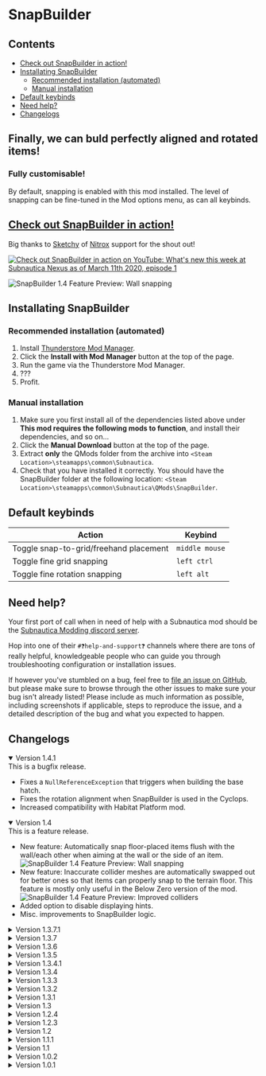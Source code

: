 # SnapBuilder <!-- omit in toc -->

## Contents <!-- omit in toc -->
- [Check out SnapBuilder in action!](#check-out-snapbuilder-in-action)
- [Installating SnapBuilder](#installating-snapbuilder)
  - [Recommended installation (automated)](#recommended-installation-automated)
  - [Manual installation](#manual-installation)
- [Default keybinds](#default-keybinds)
- [Need help?](#need-help)
- [Changelogs](#changelogs)

## Finally, we can buld perfectly aligned and rotated items! <!-- omit in toc -->

### Fully customisable! <!-- omit in toc -->

By default, snapping is enabled with this mod installed. The level of snapping can be fine-tuned in the Mod options menu, as can all keybinds.

## [Check out SnapBuilder in action!](https://youtu.be/xolRjATSr94?t=80)
Big thanks to [Sketchy](https://www.youtube.com/channel/UCDz6lJ5Ba3S_FsI0hpoUMXg) of [Nitrox](https://nitrox.rux.gg) support for the shout out!

[![Check out SnapBuilder in action on YouTube: What's new this week at Subnautica Nexus as of March 11th 2020, episode 1](https://imgur.com/80gYa9a.gif)](https://youtu.be/xolRjATSr94?t=80)

![SnapBuilder 1.4 Feature Preview: Wall snapping](https://imgur.com/Opg6CEE.gif)

## Installating SnapBuilder

### Recommended installation (automated)
1. Install [Thunderstore Mod Manager](https://www.overwolf.com/app/Thunderstore-Thunderstore_Mod_Manager).
2. Click the **Install with Mod Manager** button at the top of the page.
3. Run the game via the Thunderstore Mod Manager.
4. ???
5. Profit.

### Manual installation
1. Make sure you first install all of the dependencies listed above under **This mod requires the following mods to function**, and install their dependencies, and so on...
2. Click the **Manual Download** button at the top of the page.
3. Extract **only** the QMods folder from the archive into `<Steam Location>\steamapps\common\Subnautica`.
4. Check that you have installed it correctly. You should have the SnapBuilder folder at the following location: `<Steam Location>\steamapps\common\Subnautica\QMods\SnapBuilder`.

## Default keybinds
| Action                                 | Keybind        |
| -------------------------------------- | -------------- |
| Toggle snap-to-grid/freehand placement | `middle mouse` |
| Toggle fine grid snapping              | `left ctrl`    |
| Toggle fine rotation snapping          | `left alt`     |

## Need help?
Your first port of call when in need of help with a Subnautica mod should be the [Subnautica Modding discord server](https://discord.gg/UpWuWwq).

Hop into one of their `#❓help-and-support❓` channels where there are tons of really helpful, knowledgeable people who can guide you through troubleshooting configuration or installation issues.

If however you've stumbled on a bug, feel free to [file an issue on GitHub](https://github.com/toebeann/SnapBuilder/issues), but please make sure to browse through the other issues to make sure your bug isn't already listed! Please include as much information as possible, including screenshots if applicable, steps to reproduce the issue, and a detailed description of the bug and what you expected to happen.

## Changelogs
<details open>
  <summary>Version 1.4.1</summary>
  This is a bugfix release.

  * Fixes a `NullReferenceException` that triggers when building the base hatch.
  * Fixes the rotation alignment when SnapBuilder is used in the Cyclops.
  * Increased compatibility with Habitat Platform mod.
</details>

<details open>
  <summary>Version 1.4</summary>
  This is a feature release.

  * New feature: Automatically snap floor-placed items flush with the wall/each other when aiming at the wall or the side of an item. ![SnapBuilder 1.4 Feature Preview: Wall snapping](https://imgur.com/Opg6CEE.gif)
  * New feature: Inaccurate collider meshes are automatically swapped out for better ones so that items can properly snap to the terrain floor. This feature is mostly only useful in the Below Zero version of the mod. ![SnapBuilder 1.4 Feature Preview: Improved colliders](https://imgur.com/Gg0inXT.gif)
  * Added option to disable displaying hints.
  * Misc. improvements to SnapBuilder logic.
</details>

<details>
  <summary>Version 1.3.7.1</summary>
  This is a bugfix release.

  * Bugfix: Using SnapBuilder outdoors or in the cyclops should work as expected.
</details>

<details>
  <summary>Version 1.3.7</summary>
  This is a maintenance release.

  * General improvements to snapping inside a base
</details>

<details>
  <summary>Version 1.3.6</summary>
  This is a maintenance release.

  * Updated for VersionChecker 1.2
</details>

<details>
  <summary>Version 1.3.5</summary>
  
  * Added a `Toggle Rotation` keybind for placeable items so that you don't get locked to an item in the hotbar if it can be rotated.
</details>

<details>
  <summary>Version 1.3.4.1</summary>
  
  * Hotfix for an issue where custom keybinds were causing crashes on game launch
</details>

<details>
  <summary>Version 1.3.4</summary>
  
  * Maintenance update for SMLHelper 2.9
  * Hotfix for `FineSnapRounding` values
</details>

<details>
  <summary>Version 1.3.3</summary>
  
  * Fixes for how objects which can be placed from the hotbar are handled
  * Compatibility enhancements for the Builder Upgrade Module mod
</details>

<details>
  <summary>Version 1.3.2</summary>
  
  * Fixes a bug introduced in v1.2.4 where rebound keys were not initialised correctly when relaunching the game.
</details>

<details>
  <summary>Version 1.3.1</summary>
  
  * Fixed a bug introduced in v1.2.3 where SnapBuilder keybinds no longer worked.
</details>

<details>
  <summary>Version 1.3</summary>
  
  * Added compatibility for Custom Posters or any object which can be placed from the hotbar rather than built via the Habitat Builder!
</details>

<details>
  <summary>Version 1.2.4</summary>
  
  * Added VersionChecker support
</details>

<details>
  <summary>Version 1.2.3</summary>
  
  * Updated for QMM4 and SMLHelper 2.8
</details>

<details>
  <summary>Version 1.2</summary>
  
  * Added SnapBuilder button prompt hints when using the Habitat Builder
  * Added SMLHelper language override support
</details>

<details>
  <summary>Version 1.1.1</summary>
  
  * Bugfix: Missing default options from previous versions will now be correctly set.
</details>

<details>
  <summary>Version 1.1</summary>
  
  * Added ability to customise whether individual keybinds should be held or pressed.
</details>

<details>
  <summary>Version 1.0.2</summary>
  
  * Bugfix: Toggle snapping key can be changed as intended.
</details>

<details>
  <summary>Version 1.0.1</summary>
  
  * Updated to Harmony version 1.2.0.1
  * Reworked rotation to be more consistent across different button types (hold, scroll etc.)
</details>